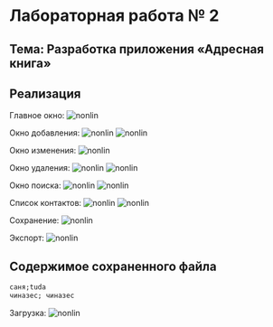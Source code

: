 # Лабораторная работа № 2

## Тема: Разработка приложения «Адресная книга»

## Реализация

Главное окно:
   ![nonlin](images/main.png)

Окно добавления:
   ![nonlin](images/add.png)
   ![nonlin](images/add2.png)

Окно изменения:
   ![nonlin](images/edit.png)

Окно удаления:
   ![nonlin](images/delete.png)
   ![nonlin](images/delete2.png)

Окно поиска:
   ![nonlin](images/find.png)
   ![nonlin](images/find2.png)

Список контактов:
   ![nonlin](images/load1.png)
   ![nonlin](images/load2.png)

Сохранение:
   ![nonlin](images/save.png)

Экспорт:
   ![nonlin](images/export.png)

## Содержимое сохраненного файла

```txt
саня;tuda
чиназес; чиназес

```

Загрузка:
   ![nonlin](images/load.png)
